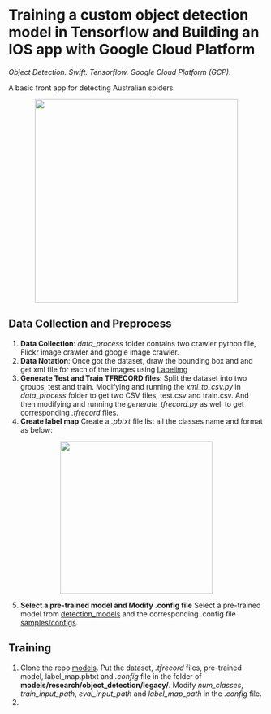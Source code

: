 # Training a custom object detection model in Tensorflow and Building an IOS app with Google Cloud Platform
_Object Detection. Swift. Tensorflow. Google Cloud Platform (GCP)_.

A basic front app for detecting Australian spiders. 

<p align="center">
  <img width="400" src="https://github.com/SiteHuang/COMP90055-Spider-Object-Detection/blob/master/images/Picture1.jpg">
</p>

## Data Collection and Preprocess
1. **Data Collection**: _data_process_ folder contains two crawler python file, Flickr image crawler and google image crawler.
1. **Data Notation**: Once got the dataset, draw the bounding box and and get xml file for each of the images using [Labelimg](https://github.com/tzutalin/labelImg) 
1. **Generate Test and Train TFRECORD files**: Split the dataset into two groups, test and train. Modifying and running the _xml_to_csv.py_ in _data_process_ folder to get two CSV files, test.csv and train.csv. And then modifying and running the _generate_tfrecord.py_ as well to get corresponding _.tfrecord_ files.
1. **Create label map** Create a _.pbtxt_ file list all the classes name and format as below:

<p align="center">
  <img width="300" src="https://github.com/SiteHuang/COMP90055-Spider-Object-Detection/blob/master/images/Picture2.png">
</p>

5. **Select a pre-trained model and Modify .config file** Select a pre-trained model from [detection_models](https://github.com/tensorflow/models/blob/master/research/object_detection/g3doc/detection_model_zoo.md) and the corresponding .config file [samples/configs](https://github.com/tensorflow/models/tree/master/research/object_detection/samples/configs). 

## Training
1. Clone the repo [models](https://github.com/tensorflow/models). Put the dataset, _.tfrecord_ files, pre-trained model, label_map.pbtxt and _.config_ file in the folder of **models/research/object_detection/legacy/**. Modify _num_classes_, _train_input_path_, _eval_input_path_ and _label_map_path_ in the _.config_ file.
1. 
